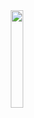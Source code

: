 <div align="center">
<img src="https://user-images.githubusercontent.com/106245486/227068333-20e8f645-1652-4f37-b186-cd9c5f89c877.png" width="20%" />
</div>
